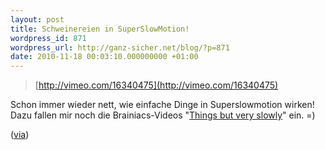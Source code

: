 ```yaml
---
layout: post
title: Schweinereien in SuperSlowMotion!
wordpress_id: 871
wordpress_url: http://ganz-sicher.net/blog/?p=871
date: 2010-11-18 00:03:10.000000000 +01:00
---
```

> [http://vimeo.com/16340475](http://vimeo.com/16340475)

Schon immer wieder nett, wie einfache Dinge in Superslowmotion wirken! Dazu fallen mir noch die Brainiacs-Videos "<a href="http://www.youtube.com/watch?v=HuTc9-SMKX4">Things but very slowly</a>" ein. =)

(<a title="via Menungs-Blog.de - thx!" href="http://www.meinungs-blog.de/super-slow-motion-mit-wasser">via</a>)
